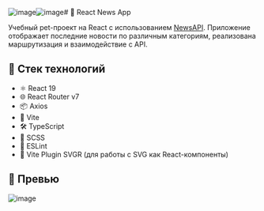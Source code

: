 ![image](https://github.com/user-attachments/assets/69d1a5d4-1972-4477-9ae2-0f6608ae61ac)![image](https://github.com/user-attachments/assets/4b8bc51a-e449-46e2-938e-8b692a97659c)# 📰 React News App

Учебный pet-проект на React с использованием [NewsAPI](https://newsapi.org/). Приложение отображает последние новости по различным категориям, реализована маршрутизация и взаимодействие с API.

## 🚀 Стек технологий

- ⚛️ React 19
- 🌐 React Router v7
- 📦 Axios
- 💨 Vite
- 🛠️ TypeScript
- 🎨 SCSS
- 📄 ESLint
- 🧪 Vite Plugin SVGR (для работы с SVG как React-компоненты)

## 📸 Превью

![image](https://github.com/user-attachments/assets/d4875622-37cd-4f8d-b94b-161efad38968)

